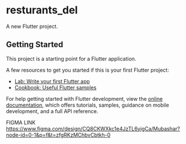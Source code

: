 # resturants_del

A new Flutter project.

## Getting Started

This project is a starting point for a Flutter application.

A few resources to get you started if this is your first Flutter project:

- [Lab: Write your first Flutter app](https://docs.flutter.dev/get-started/codelab)
- [Cookbook: Useful Flutter samples](https://docs.flutter.dev/cookbook)

For help getting started with Flutter development, view the
[online documentation](https://docs.flutter.dev/), which offers tutorials,
samples, guidance on mobile development, and a full API reference.

FIGMA LINK
https://www.figma.com/design/CQ8CKWXkc1e4JzTL6yigCa/Mubashar?node-id=0-1&p=f&t=zfgRKzMChbvCbtkh-0
